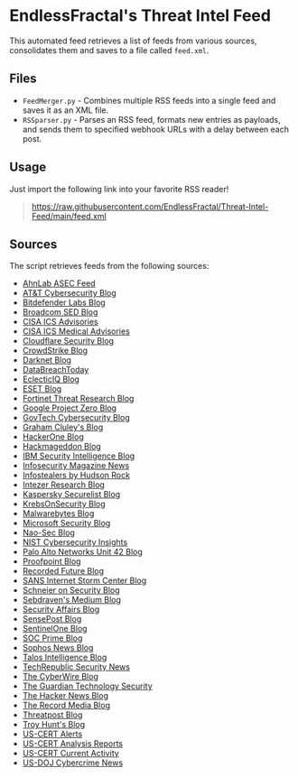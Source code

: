 # EndlessFractal's Threat Intel Feed

This automated feed retrieves a list of feeds from various sources, consolidates them and saves to a file called `feed.xml`.

## Files

- `FeedMerger.py` - Combines multiple RSS feeds into a single feed and saves it as an XML file.
- `RSSparser.py` - Parses an RSS feed, formats new entries as payloads, and sends them to specified webhook URLs with a delay between each post.

## Usage

Just import the following link into your favorite RSS reader!

> https://raw.githubusercontent.com/EndlessFractal/Threat-Intel-Feed/main/feed.xml

## Sources

The script retrieves feeds from the following sources:

- [AhnLab ASEC Feed](https://asec.ahnlab.com/en/feed/)
- [AT&T Cybersecurity Blog](https://cybersecurity.att.com/site/blog-all-rss)
- [Bitdefender Labs Blog](https://www.bitdefender.com/blog/api/rss/labs/)
- [Broadcom SED Blog](https://sed-cms.broadcom.com/rss/v1/blogs/rss.xml)
- [CISA ICS Advisories](https://www.cisa.gov/cybersecurity-advisories/ics-advisories.xml)
- [CISA ICS Medical Advisories](https://www.cisa.gov/cybersecurity-advisories/ics-medical-advisories.xml)
- [Cloudflare Security Blog](https://blog.cloudflare.com/tag/security/rss)
- [CrowdStrike Blog](https://www.crowdstrike.com/blog/feed)
- [Darknet Blog](https://www.darknet.org.uk/feed/)
- [DataBreachToday](https://www.databreachtoday.com/rss-feeds)
- [EclecticIQ Blog](https://blog.eclecticiq.com/rss.xml)
- [ESET Blog](https://blog.eset.com/feed)
- [Fortinet Threat Research Blog](https://feeds.fortinet.com/fortinet/blog/threat-research)
- [Google Project Zero Blog](https://googleprojectzero.blogspot.com/feeds/posts/default)
- [GovTech Cybersecurity Blog](https://www.govtech.com/blogs/lohrmann-on-cybersecurity.rss)
- [Graham Cluley's Blog](https://www.grahamcluley.com/feed/)
- [HackerOne Blog](https://www.hackerone.com/blog.rss)
- [Hackmageddon Blog](https://www.hackmageddon.com/feed/)
- [IBM Security Intelligence Blog](https://securityintelligence.com/feed/)
- [Infosecurity Magazine News](https://www.infosecurity-magazine.com/rss/news/)
- [Infostealers by Hudson Rock](https://www.infostealers.com/learn-info-stealers/feed/)
- [Intezer Research Blog](https://intezer.com/blog/research/feed/)
- [Kaspersky Securelist Blog](https://securelist.com/feed/)
- [KrebsOnSecurity Blog](https://krebsonsecurity.com/feed/)
- [Malwarebytes Blog](https://blog.malwarebytes.com/feed/)
- [Microsoft Security Blog](https://www.microsoft.com/en-us/security/blog/feed/)
- [Nao-Sec Blog](https://nao-sec.org/feed.xml)
- [NIST Cybersecurity Insights](https://www.nist.gov/blogs/cybersecurity-insights/rss.xml)
- [Palo Alto Networks Unit 42 Blog](https://unit42.paloaltonetworks.com//feed)
- [Proofpoint Blog](https://www.proofpoint.com/us/blog)
- [Recorded Future Blog](https://www.recordedfuture.com/feed)
- [SANS Internet Storm Center Blog](https://isc.sans.edu/rssfeed_full.xml)
- [Schneier on Security Blog](https://www.schneier.com/blog/atom.xml)
- [Sebdraven's Medium Blog](https://sebdraven.medium.com/feed)
- [Security Affairs Blog](https://securityaffairs.co//feed)
- [SensePost Blog](https://sensepost.com/rss.xml)
- [SentinelOne Blog](https://www.sentinelone.com/feed/)
- [SOC Prime Blog](https://socprime.com/feed/)
- [Sophos News Blog](https://news.sophos.com/feed/)
- [Talos Intelligence Blog](https://blog.talosintelligence.com/rss/)
- [TechRepublic Security News](https://www.techrepublic.com/rssfeeds/topic/security/)
- [The CyberWire Blog](https://thecyberwire.com/feeds/rss.xml)
- [The Guardian Technology Security](https://www.theguardian.com/technology/data-computer-security/rss)
- [The Hacker News Blog](https://thehackernews.com/feeds/posts/default)
- [The Record Media Blog](https://therecord.media//feed)
- [Threatpost Blog](https://threatpost.com/feed/)
- [Troy Hunt's Blog](https://www.troyhunt.com/rss/)
- [US-CERT Alerts](https://us-cert.cisa.gov/ncas/alerts.xml)
- [US-CERT Analysis Reports](https://us-cert.cisa.gov/ncas/analysis-reports.xml)
- [US-CERT Current Activity](https://us-cert.cisa.gov/ncas/current-activity.xml)
- [US-DOJ Cybercrime News](https://www.justice.gov/news/rss?f[0]=facet_topics:3911)
